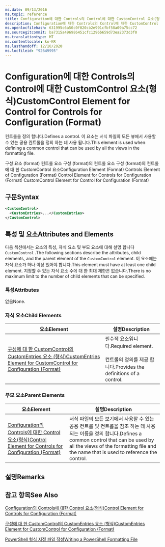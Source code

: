 ```yaml
---
ms.date: 09/13/2016
ms.topic: reference
title: Configuration에 대한 Controls의 Control에 대한 CustomControl 요소(형식)
description: Configuration에 대한 Controls의 Control에 대한 CustomControl 요소(형식)
ms.openlocfilehash: 631995c6a50c0f020cb2e991cfbf58a09a75cc72
ms.sourcegitcommit: ba7315a496986451cfc1296b659d73ea2373d3f0
ms.translationtype: MT
ms.contentlocale: ko-KR
ms.lasthandoff: 12/10/2020
ms.locfileid: "92649995"
---
```

# <a name="customcontrol-element-for-control-for-controls-for-configuration-format"></a><span data-ttu-id="4a1e8-103">Configuration에 대한 Controls의 Control에 대한 CustomControl 요소(형식)</span><span class="sxs-lookup"><span data-stu-id="4a1e8-103">CustomControl Element for Control for Controls for Configuration (Format)</span></span>

<span data-ttu-id="4a1e8-104">컨트롤을 정의 합니다.</span><span class="sxs-lookup"><span data-stu-id="4a1e8-104">Defines a control.</span></span> <span data-ttu-id="4a1e8-105">이 요소는 서식 파일의 모든 뷰에서 사용할 수 있는 공용 컨트롤을 정의 하는 데 사용 됩니다.</span><span class="sxs-lookup"><span data-stu-id="4a1e8-105">This element is used when defining a common control that can be used by all the views in the formatting file.</span></span>

<span data-ttu-id="4a1e8-106">구성 요소 (format) 컨트롤 요소 구성 (format)의 컨트롤 요소 구성 (format)의 컨트롤에 대 한 CustomControl 요소</span><span class="sxs-lookup"><span data-stu-id="4a1e8-106">Configuration Element (Format) Controls Element of Configuration (Format) Control Element for Controls for Configuration (Format) CustomControl Element for Control for Configuration (Format)</span></span>

## <a name="syntax"></a><span data-ttu-id="4a1e8-107">구문</span><span class="sxs-lookup"><span data-stu-id="4a1e8-107">Syntax</span></span>

```xml
<CustomControl>
  <CustomEntries>...</CustomEntries>
</CustomControl>
```

## <a name="attributes-and-elements"></a><span data-ttu-id="4a1e8-108">특성 및 요소</span><span class="sxs-lookup"><span data-stu-id="4a1e8-108">Attributes and Elements</span></span>

<span data-ttu-id="4a1e8-109">다음 섹션에서는 요소의 특성, 자식 요소 및 부모 요소에 대해 설명 합니다 `CustomControl` .</span><span class="sxs-lookup"><span data-stu-id="4a1e8-109">The following sections describe the attributes, child elements, and the parent element of the `CustomControl` element.</span></span> <span data-ttu-id="4a1e8-110">이 요소에는 자식 요소가 하나 이상 있어야 합니다.</span><span class="sxs-lookup"><span data-stu-id="4a1e8-110">This element must have at least one child element.</span></span> <span data-ttu-id="4a1e8-111">지정할 수 있는 자식 요소 수에 대 한 최대 제한은 없습니다.</span><span class="sxs-lookup"><span data-stu-id="4a1e8-111">There is no maximum limit to the number of child elements that can be specified.</span></span>

### <a name="attributes"></a><span data-ttu-id="4a1e8-112">특성</span><span class="sxs-lookup"><span data-stu-id="4a1e8-112">Attributes</span></span>

<span data-ttu-id="4a1e8-113">없음</span><span class="sxs-lookup"><span data-stu-id="4a1e8-113">None.</span></span>

### <a name="child-elements"></a><span data-ttu-id="4a1e8-114">자식 요소</span><span class="sxs-lookup"><span data-stu-id="4a1e8-114">Child Elements</span></span>

|<span data-ttu-id="4a1e8-115">요소</span><span class="sxs-lookup"><span data-stu-id="4a1e8-115">Element</span></span>|<span data-ttu-id="4a1e8-116">설명</span><span class="sxs-lookup"><span data-stu-id="4a1e8-116">Description</span></span>|
|-------------|-----------------|
|[<span data-ttu-id="4a1e8-117">구성에 대 한 CustomControl의 CustomEntries 요소 (형식)</span><span class="sxs-lookup"><span data-stu-id="4a1e8-117">CustomEntries Element for CustomControl for Configuration (Format)</span></span>](./customentries-element-for-customcontrol-for-controls-for-configuration-format.md)|<span data-ttu-id="4a1e8-118">필수적 요소입니다.</span><span class="sxs-lookup"><span data-stu-id="4a1e8-118">Required element.</span></span><br /><br /> <span data-ttu-id="4a1e8-119">컨트롤의 정의를 제공 합니다.</span><span class="sxs-lookup"><span data-stu-id="4a1e8-119">Provides the definitions of a control.</span></span>|

### <a name="parent-elements"></a><span data-ttu-id="4a1e8-120">부모 요소</span><span class="sxs-lookup"><span data-stu-id="4a1e8-120">Parent Elements</span></span>

|<span data-ttu-id="4a1e8-121">요소</span><span class="sxs-lookup"><span data-stu-id="4a1e8-121">Element</span></span>|<span data-ttu-id="4a1e8-122">설명</span><span class="sxs-lookup"><span data-stu-id="4a1e8-122">Description</span></span>|
|-------------|-----------------|
|[<span data-ttu-id="4a1e8-123">Configuration의 Controls에 대한 Control 요소(형식)</span><span class="sxs-lookup"><span data-stu-id="4a1e8-123">Control Element for Controls for Configuration (Format)</span></span>](./control-element-for-controls-for-configuration-format.md)|<span data-ttu-id="4a1e8-124">서식 파일의 모든 보기에서 사용할 수 있는 공용 컨트롤 및 컨트롤을 참조 하는 데 사용 되는 이름을 정의 합니다.</span><span class="sxs-lookup"><span data-stu-id="4a1e8-124">Defines a common control that can be used by all the views of the formatting file and the name that is used to reference the control.</span></span>|

## <a name="remarks"></a><span data-ttu-id="4a1e8-125">설명</span><span class="sxs-lookup"><span data-stu-id="4a1e8-125">Remarks</span></span>

## <a name="see-also"></a><span data-ttu-id="4a1e8-126">참고 항목</span><span class="sxs-lookup"><span data-stu-id="4a1e8-126">See Also</span></span>

[<span data-ttu-id="4a1e8-127">Configuration의 Controls에 대한 Control 요소(형식)</span><span class="sxs-lookup"><span data-stu-id="4a1e8-127">Control Element for Controls for Configuration (Format)</span></span>](./control-element-for-controls-for-configuration-format.md)

[<span data-ttu-id="4a1e8-128">구성에 대 한 CustomControl의 CustomEntries 요소 (형식)</span><span class="sxs-lookup"><span data-stu-id="4a1e8-128">CustomEntries Element for CustomControl for Configuration (Format)</span></span>](./customentries-element-for-customcontrol-for-controls-for-configuration-format.md)

[<span data-ttu-id="4a1e8-129">PowerShell 형식 지정 파일 작성</span><span class="sxs-lookup"><span data-stu-id="4a1e8-129">Writing a PowerShell Formatting File</span></span>](./writing-a-powershell-formatting-file.md)
